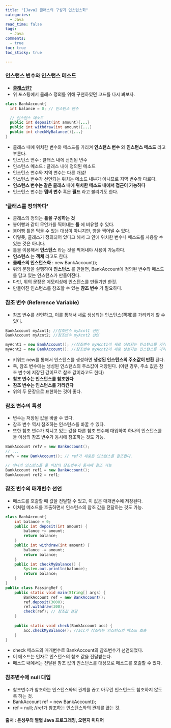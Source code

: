 ```yaml
---
title: "[Java] 클래스의 구성과 인스턴스화"
categories:
  - Java
read_time: false
tags:
  - Java
comments:
  - true
toc: true
toc_sticky: true

---
```


### 인스턴스 변수와 인스턴스 메소드
* __[클래스란?](https://sangwoo0727.github.io/java/JAVA-7_classinstance/)__ 
* 위 포스팅에서 클래스 정의를 위해 구현하였던 코드를 다시 봐보자.

```java
class BankAccount{
  int balance = 0; // 인스턴스 변수

  // 인스턴스 메소드
  public int deposit(int amount){...}
  public int withdraw(int amount){...}
  public int checkMyBalance(){...}
}
```

* 클래스 내에 위치한 변수와 메소드를 가리켜 __인스턴스 변수__ 와 __인스턴스 메소드__ 라고 부른다.
* 인스턴스 변수 : 클래스 내에 선언된 변수
* 인스턴스 메소드 : 클래스 내에 정의된 메소드
* 인스턴스 변수와 지역 변수는 다른 개념!
* 인스턴스 변수가 선언되는 위치는 메소드 내부가 아니므로 지역 변수와 다르다.
* __인스턴스 변수는 같은 클래스 내에 위치한 메소드 내에서 접근이 가능하다__
* 인스턴스 변수는 __멤버 변수__ 혹은 __필드__ 라고 불리기도 한다.

### '클래스를 정의하다'
* 클래스의 정의는 __틀을 구성하는 것__
* 붕어빵과 같이 무언가를 찍어내는 __틀__ 에 비유할 수 있다.
* 붕어빵 틀은 먹을 수 있는 대상이 아니지만, 빵을 찍어낼 수 있다.
* 이렇듯, 클래스가 정의되어 있다고 해서 그 안에 위치한 변수나 메소드를 사용할 수 있는 것은 아니다.
* 틀을 이용해서 __인스턴스__ 라는 것을 찍어내야 사용이 가능하다.
* __인스턴스__ 는 __객체__ 라고도 한다.
* __클래스의 인스턴스화__ : new BankAccount();
* 위의 문장을 실행하여 __인스턴스__ 를 만들면, BankAccount에 정의된 변수와 메소드를 담고 있는 인스턴스가 만들어진다.
* 다만, 위의 문장은 메모리상에 인스턴스를 만들기만 한것.
* 만들어진 인스턴스를 참조할 수 있는 __참조 변수__ 가 필요하다.

### 참조 변수 (Reference Variable)
* 참조 변수를 선언하고, 이를 통해서 새로 생성되는 인스턴스(객체)를 가리키게 할 수 있다.

```java
BankAccount myAcnt1; //참조변수 myAcnt1 선언
BankAccount myAcnt2; //참조변수 myAcnt2 선언

myAcnt1 = new BankAccount(); //참조변수 myAcnt1이 새로 생성되는 인스턴스를 가리킴
myAcnt2 = new BankAccount(); //참조변수 myAcnt2이 새로 생성되는 인스턴스를 가리킴
```

* 키워드 new를 통해서 인스턴스를 생성하면 __생성된 인스턴스의 주소값이 반환__ 된다.
* 즉, 참조 변수에는 생성된 인스턴스의 주소값이 저장된다. (이런 경우, 주소 값은 참조 변수에 저장된 값이므로 참조 값이라고도 한다)
* __참조 변수는 인스턴스를 참조한다__
* __참조 변수는 인스턴스를 가리킨다__
* 위의 두 문장으로 표현하는 것이 좋다.

### 참조 변수의 특성
* 변수는 저장된 값을 바꿀 수 있다.
* 참조 변수 역시 참조하는 인스턴스를 바꿀 수 있다.
* 또한 참조 변수가 지니고 있는 값을 다른 참조 변수에 대입하여 하나의 인스턴스를 둘 이상의 참조 변수가 동시에 참조하는 것도 가능.

```java
BankAccount refV = new BankAccount();
// ...
refv = new BankAccount(); // ref가 새로운 인스턴스를 참조한다.

// 하나의 인스턴스를 둘 이상의 참조변수가 동시에 참조 가능
BankAccount ref1 = new BankAccount();
BankAccount ref2 = ref1;
```

### 참조 변수의 매개변수 선언
* 메소드를 호출할 때 값을 전달할 수 있고, 이 값은 매개변수에 저장된다.
* 이처럼 메소드를 호출하면서 인스턴스의 참조 값을 전달하는 것도 가능.

```java
class BankAccount{
	int balance = 0;
	public int deposit(int amount) {
		balance += amount;
		return balance;
	}
	public int withdraw(int amount) {
		balance -= amount;
		return balance;
	}
	public int checkMyBalance() {
		System.out.println(balance);
		return balance;
	}
}
public class PassingRef {
	public static void main(String[] args) {
		BankAccount ref = new BankAccount();
		ref.deposit(3000);
		ref.withdraw(300);
		check(ref); // 참조값 전달
	}
	
	public static void check(BankAccount acc) {
		acc.checkMyBalance(); //acc가 참조하는 인스턴스의 메소드 호출
	}
}
```

* check 메소드의 매개변수로 BankAccount의 참조변수가 선언되었다.
* 이 메소드는 인자로 인스턴스의 참조 값을 전달받는다.
* 메소드 내에서는 전달된 참조 값의 인스턴스를 대상으로 메소드를 호출할 수 있다.

### 참조변수에 null 대입
* 참조변수가 참조하는 인스턴스와의 관계를 끊고 아무런 인스턴스도 참조하지 않도록 하는 것.
* BankAccount ref = new BankAccount();
* ref = null;  //ref가 참조하는 인스턴스와의 관계를 끊는 것.

#### 출처 : 윤성우의 열혈 Java 프로그래밍, 오렌지 미디어

